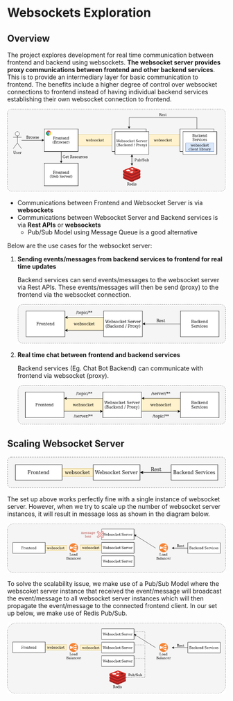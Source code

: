 # Websockets Exploration

## Overview

The project explores development for real time communication between frontend and backend using websockets. **The websocket 
server provides proxy communications between frontend and other backend services**. This is to provide an intermediary layer 
for basic communication to frontend. The benefits include a higher degree of control over websocket connections to frontend 
instead of having individual backend services establishing their own websocket connection to frontend.

![Diagram](websockets1.png)

- Communications between Frontend and Websocket Server is via **websockets**
- Communications between Websocket Server and Backend services is via **Rest APIs** or **websockets**
    - Pub/Sub Model using Message Queue is a good alternative

Below are the use cases for the websocket server:

1. **Sending events/messages from backend services to frontend for real time updates**

    Backend services can send events/messages to the websocket server via Rest APIs. These events/messages will then be 
    send (proxy) to the frontend via the websocket connection.

    ![Diagram](websockets2.png)

2. **Real time chat between frontend and backend services**

    Backend services (Eg. Chat Bot Backend) can communicate with frontend via websocket (proxy).

    ![Diagram](websockets3.png)

## Scaling Websocket Server

![Diagram](websockets4.png)

The set up above works perfectly fine with a single instance of websocket server. However, when we try to scale up the 
number of websocket server instances, it will result in message loss as shown in the diagram below.

![Diagram](websockets5.png)

To solve the scalability issue, we make use of a Pub/Sub Model where the webscoket server instance that received the 
event/message will broadcast the event/message to all websocket server instances which will then propagate the event/message 
to the connected frontend client. In our set up below, we make use of Redis Pub/Sub.

![Diagram](websockets6.png)
